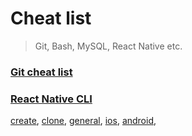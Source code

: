 # Cheat list

> Git, Bash, MySQL, React Native etc.

### [Git cheat list](/git)

### [React Native CLI](/react-native)
[create](/react-native#create), 
[clone](/react-native#clone), 
[general](/react-native#general), 
[ios](/tree/main/react-native#ios), 
[android](/react-native#android), 

